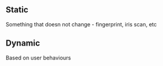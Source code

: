 ## Static
Something that doesn not change - fingerprint, iris scan, etc

## Dynamic
Based on user behaviours